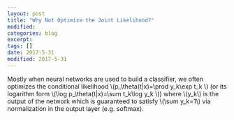 ```yaml
---
layout: post
title: "Why Not Optimize the Joint Likelihood?"
modified:
categories: blog
excerpt:
tags: []
date: 2017-5-31
modified: 2017-5-31
---
```


Mostly when neural networks are used to build a classifier, we often optimizes the conditional likelihood 
\\(p_\theta(t|x)=\prod y_k\exp t_k \\) (or its logarithm form \\(\log p_\theta(t|x)=\sum t_k\log y_k \\)) where \\(y_k\\) is the output of the network which is guaranteed to satisfy
\\(\sum y_k=1\\) via normalization in the output layer (e.g. softmax).




